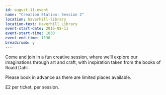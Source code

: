 ```yaml
---
id: august-11-event
name: "Creation Station: Session 2"
location: haverhill-library
location-text: Haverhill Library
event-start-date: 2016-08-11
event-start-time: 1030
event-end-time: 1130
breadcrumb: y
---
```

Come and join in a fun creative session, where we’ll explore our imaginations through art and craft, with inspiration taken from the books of Roald Dahl.

Please book in advance as there are limited places available.

£2 per ticket, per session.
